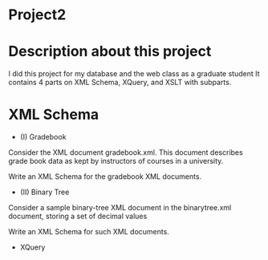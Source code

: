 # Project2 

# Description about this project 
I did this project for my database and the web class as a graduate student 
It contains 4 parts on XML Schema, XQuery, and XSLT with subparts.
# XML Schema
  * (I) Gradebook

  Consider the XML document gradebook.xml. This document describes grade book data as kept by instructors of courses in a university.

  Write an XML Schema for the gradebook XML documents.

  * (II) Binary Tree

 Consider a sample binary-tree XML document in the binarytree.xml document, storing a set of decimal values

 Write an XML Schema for such XML documents.

* XQuery


